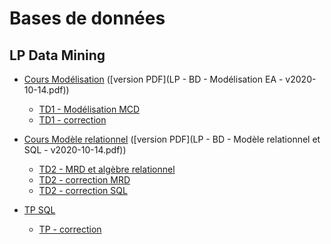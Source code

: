 # Bases de données

## LP Data Mining

<!--
Modélisation (1h30 + 3h)
Algèbre relationnelle (1h30 + 3h)
Langage SQL (1h30 + 6h)

Interventions :
- Jeudi 01/10 : 14h-17h                     Qu'est-ce qu'un BD ? Normalisation - Opérations : Cours
- Jeudi 9/11 : 9h-13h puis 14h-16h          TD modélisation + SQL création
- Jeudi 29/10 : 10h-13h puis 14h-17h        SQL requêtage + TP SQL
- Vendredi 30/10 : 9h-12h puis 13h-16h      TP noté : A partir de fichiers à plat (genre clients + commandes + produits)
                                            Modélisaton + Création base + Requêtage
-->


- [Cours Modélisation](https://docs.google.com/presentation/d/e/2PACX-1vShmCW6ctqtSpUNnUwJb7hoPZ4FMhPkKfWeZQno26AnGW0MTWMVoJJ-O-YUMHwoZA---TMmTbYYJ0Jk/pub?start=false&loop=false&delayms=3000) ([version PDF](LP - BD - Modélisation EA - v2020-10-14.pdf))
    - [TD1 - Modélisation MCD](td1)
    - [TD1 - correction](td1-correction)
    
- [Cours Modèle relationnel](https://docs.google.com/presentation/d/e/2PACX-1vR3QQQT7o77V2wAiLpilh0iACfQ8uP4mznxkM912DQ4DltNNDx884cbreRLQkgwmjUHGSofNGYTH8oC/pub?start=false&loop=false&delayms=3000) ([version PDF](LP - BD - Modèle relationnel et SQL - v2020-10-14.pdf))
    - [TD2 - MRD et algèbre relationnel](td2)
    - [TD2 - correction MRD](td2-correction-MRD)
    - [TD2 - correction SQL](td2-correction-SQL)
    
- [TP SQL](tp1)
    - [TP - correction](tp1-correction)